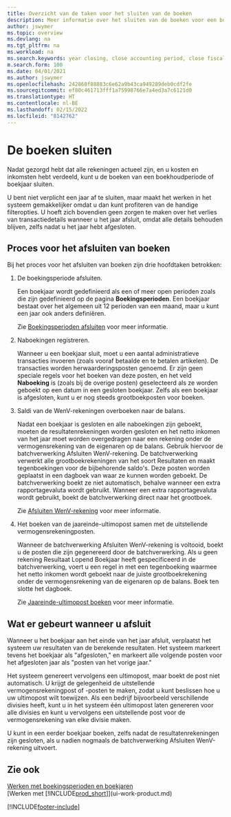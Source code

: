 ```yaml
---
title: Overzicht van de taken voor het sluiten van de boeken
description: Meer informatie over het sluiten van de boeken voor een boekjaar of -periode, en wat er gebeurt nadat u het jaareinde hebt afgesloten.
author: jswymer
ms.topic: overview
ms.devlang: na
ms.tgt_pltfrm: na
ms.workload: na
ms.search.keywords: year closing, close accounting period, close fiscal year, bank account detailed trial balance
m.search.form: 100
ms.date: 04/01/2021
ms.author: jswymer
ms.openlocfilehash: 242868f88883c6e62a9b43ca949289deb0cdf2fe
ms.sourcegitcommit: ef80c461713fff1a75998766e7a4ed3a7c6121d0
ms.translationtype: HT
ms.contentlocale: nl-BE
ms.lasthandoff: 02/15/2022
ms.locfileid: "8142762"
---
```

# <a name="closing-the-books"></a>De boeken sluiten
Nadat gezorgd hebt dat alle rekeningen actueel zijn, en u kosten en inkomsten hebt verdeeld, kunt u de boeken van een boekhoudperiode of boekjaar sluiten.

U bent niet verplicht een jaar af te sluiten, maar maakt het werken in het systeem gemakkelijker omdat u dan kunt profiteren van de handige filteropties. U hoeft zich bovendien geen zorgen te maken over het verlies van transactiedetails wanneer u het jaar afsluit, omdat alle details behouden blijven, zelfs nadat u het jaar hebt afgesloten.

## <a name="closing-book-process"></a>Proces voor het afsluiten van boeken
Bij het proces voor het afsluiten van boeken zijn drie hoofdtaken betrokken:

1. De boekingsperiode afsluiten.

    Een boekjaar wordt gedefinieerd als een of meer open perioden zoals die zijn gedefinieerd op de pagina **Boekingsperioden**. Een boekjaar bestaat over het algemeen uit 12 perioden van een maand, maar u kunt een jaar ook anders definiëren.

    Zie [Boekingsperioden afsluiten](year-close-account-periods.md) voor meer informatie.
2. Naboekingen registreren.

    Wanneer u een boekjaar sluit, moet u een aantal administratieve transacties invoeren (zoals vooraf betaalde en te betalen artikelen). De transacties worden herwaarderingsposten genoemd. Er zijn geen speciale regels voor het boeken van deze posten, en het veld **Naboeking** is (zoals bij de overige posten) geselecteerd als ze worden geboekt op een datum in een gesloten boekjaar. Zelfs als een boekjaar is afgesloten, kunt u er nog steeds grootboekposten voor boeken.
3. Saldi van de WenV-rekeningen overboeken naar de balans.

    Nadat een boekjaar is gesloten en alle naboekingen zijn geboekt, moeten de resultatenrekeningen worden gesloten en het netto inkomen van het jaar moet worden overgedragen naar een rekening onder de vermogensrekening van de eigenaren op de balans. Gebruik hiervoor de batchverwerking Afsluiten WenV-rekening. De batchverwerking verwerkt alle grootboekrekeningen van het soort Resultaten en maakt tegenboekingen voor de bijbehorende saldo's. Deze posten worden geplaatst in een dagboek van waar ze kunnen worden geboekt. De batchverwerking boekt ze niet automatisch, behalve wanneer een extra rapportagevaluta wordt gebruikt. Wanneer een extra rapportagevaluta wordt gebruikt, boekt de batchverwerking direct naar het grootboek.

    Zie [Afsluiten WenV-rekening](year-close-income-statement.md) voor meer informatie.
4. Het boeken van de jaareinde-ultimopost samen met de uitstellende vermogensrekeningposten.

    Wanneer de batchverwerking Afsluiten WenV-rekening is voltooid, boekt u de posten die zijn gegenereerd door de batchverwerking. Als u geen rekening Resultaat Lopend Boekjaar heeft gespecificeerd in de batchverwerking, voert u een regel in met een tegenboeking waarmee het netto inkomen wordt geboekt naar de juiste grootboekrekening onder de vermogensrekening van de eigenaren op de balans. Boek ten slotte het dagboek.

    Zie [Jaareinde-ultimopost boeken](year-how-post-year-end-close-entry.md) voor meer informatie.

## <a name="what-happens-when-you-close"></a>Wat er gebeurt wanneer u afsluit
Wanneer u het boekjaar aan het einde van het jaar afsluit, verplaatst het systeem uw resultaten van de berekende resultaten. Het systeem markeert tevens het boekjaar als "afgesloten," en markeert alle volgende posten voor het afgesloten jaar als "posten van het vorige jaar."

Het systeem genereert vervolgens een ultimopost, maar boekt de post niet automatisch. U krijgt de gelegenheid de uitstellende vermogensrekeningpost of -posten te maken, zodat u kunt beslissen hoe u uw ultimopost wilt toewijzen. Als een bedrijf bijvoorbeeld verschillende divisies heeft, kunt u in het systeem één ultimopost laten genereren voor alle divisies en kunt u vervolgens een uitstellende post voor de vermogensrekening van elke divisie maken.

U kunt in een eerder boekjaar boeken, zelfs nadat de resultatenrekeningen zijn gesloten, als u nadien nogmaals de batchverwerking Afsluiten WenV-rekening uitvoert.

## <a name="see-also"></a>Zie ook

[Werken met boekingsperioden en boekjaren](finance-accounting-periods-and-fiscal-years.md)  
[Werken met [!INCLUDE[prod_short](includes/prod_short.md)]](ui-work-product.md)


[!INCLUDE[footer-include](includes/footer-banner.md)]